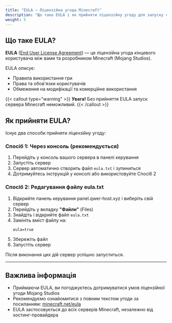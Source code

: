 ```yaml
---
title: "EULA — Ліцензійна угода Minecraft"
description: "Що таке EULA і як прийняти ліцензійну угоду для запуску сервера Minecraft"
weight: 5
---
```


## Що таке EULA?

**EULA** ([End User License Agreement](https://www.minecraft.net/en-us/eula)) — це ліцензійна угода кінцевого користувача між вами та розробником Minecraft (Mojang Studios).

EULA описує:
- Правила використання гри
- Права та обов'язки користувачів
- Обмеження на модифікації та комерційне використання

{{< callout type="warning" >}}
**Увага!** Без прийняття EULA запуск сервера Minecraft неможливий.
{{< /callout >}}

## Як прийняти EULA?

Існує два способи прийняти ліцензійну угоду:

### Спосіб 1: Через консоль (рекомендується)

1. Перейдіть у консоль вашого сервера в панелі керування
2. Запустіть сервер
3. Сервер автоматично створить файл `eula.txt` і зупиниться
4. Дотримуйтесь інструкцій у консолі або використовуйте Спосіб 2

### Спосіб 2: Редагування файлу eula.txt

1. Відкрийте панель керування panel.qwer-host.xyz і виберіть свій сервер
2. Перейдіть у вкладку **"Файли"** (Files)
3. Знайдіть і відкрийте файл `eula.txt`
4. Замініть вміст файлу на:
   ```properties
   eula=true
   ```
5. Збережіть файл
6. Запустіть сервер

Після виконання цих дій сервер успішно запуститься.

---

## Важлива інформація

- Приймаючи EULA, ви погоджуєтесь дотримуватися умов ліцензійної угоди Mojang Studios
- Рекомендуємо ознайомитися з повним текстом угоди за посиланням: [minecraft.net/eula](https://www.minecraft.net/en-us/eula)
- EULA застосовується до всіх серверів Minecraft, незалежно від хостинг-провайдера
